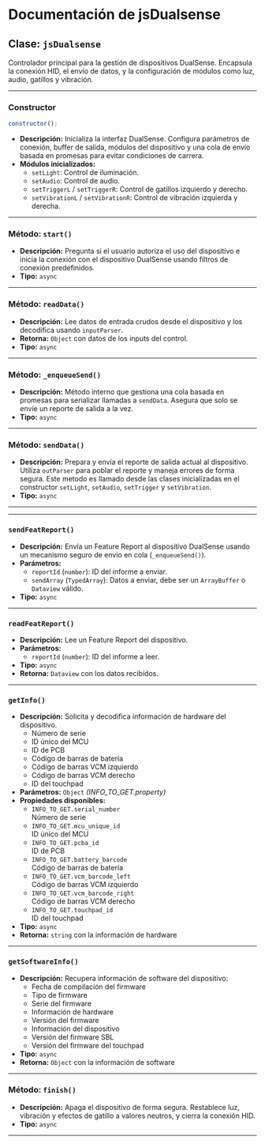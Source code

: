 # Documentación de jsDualsense

## Clase: `jsDualsense`

Controlador principal para la gestión de dispositivos DualSense. Encapsula la conexión HID, el envío de datos, y la configuración de módulos como luz, audio, gatillos y vibración.

---

### Constructor

```js
constructor();
```

- **Descripción:** Inicializa la interfaz DualSense. Configura parámetros de conexión, buffer de salida, módulos del dispositivo y una cola de envío basada en promesas para evitar condiciones de carrera.
- **Módulos inicializados:**
  - `setLight`: Control de iluminación.
  - `setAudio`: Control de audio.
  - `setTriggerL` / `setTriggerR`: Control de gatillos izquierdo y derecho.
  - `setVibrationL` / `setVibrationR`: Control de vibración izquierda y derecha.

---

### Método: `start()`

- **Descripción:** Pregunta si el usuario autoriza el uso del dispositivo e inicia la conexión con el dispositivo DualSense usando filtros de conexión predefinidos.
- **Tipo:** `async`

---

### Método: `readData()`

- **Descripción:** Lee datos de entrada crudos desde el dispositivo y los decodifica usando `inputParser`.
- **Retorna:** `Object` con datos de los inputs del control.
- **Tipo:** `async`

---

### Método: `_enqueueSend()`

- **Descripción:** Método interno que gestiona una cola basada en promesas para serializar llamadas a `sendData`. Asegura que solo se envíe un reporte de salida a la vez.
- **Tipo:** `async`

---

### Método: `sendData()`

- **Descripción:** Prepara y envía el reporte de salida actual al dispositivo. Utiliza `outParser` para poblar el reporte y maneja errores de forma segura. Este metodo es llamado desde las clases inicializadas en el constructor `setLight`, `setAudio`, `setTrigger` y `setVibration`.
- **Tipo:** `async`

---

---

### `sendFeatReport()`

- **Descripción:** Envía un Feature Report al dispositivo DualSense usando un mecanismo seguro de envío en cola (`_enqueueSend()`).
- **Parámetros:**
  - `reportId` (`number`): ID del informe a enviar.
  - `sendArray` (`TypedArray`): Datos a enviar, debe ser un `ArrayBuffer` o `Dataview` válido.
- **Tipo:** `async`

---

### `readFeatReport()`

- **Descripción:** Lee un Feature Report del dispositivo.
- **Parámetros:**
  - `reportId` (`number`): ID del informe a leer.
- **Tipo:** `async`
- **Retorna:** `Dataview` con los datos recibidos.

---

### `getInfo()`

- **Descripción:** Solicita y decodifica información de hardware del dispositivo.
  - Número de serie
  - ID único del MCU
  - ID de PCB
  - Código de barras de batería
  - Código de barras VCM izquierdo
  - Código de barras VCM derecho
  - ID del touchpad
- **Parámetros:** `Object` _(INFO_TO_GET.property)_
- **Propiedades disponibles:**
  - `INFO_TO_GET.serial_number`<br> Número de serie
  - `INFO_TO_GET.mcu_unique_id`<br> ID único del MCU
  - `INFO_TO_GET.pcba_id`<br> ID de PCB
  - `INFO_TO_GET.battery_barcode`<br> Código de barras de batería
  - `INFO_TO_GET.vcm_barcode_left`<br> Código de barras VCM izquierdo
  - `INFO_TO_GET.vcm_barcode_right`<br> Código de barras VCM derecho
  - `INFO_TO_GET.touchpad_id`<br> ID del touchpad
- **Tipo:** `async`
- **Retorna:** `string` con la información de hardware

---

### `getSoftwareInfo()`

- **Descripción:** Recupera información de software del dispositivo:
  - Fecha de compilación del firmware
  - Tipo de firmware
  - Serie del firmware
  - Información de hardware
  - Versión del firmware
  - Información del dispositivo
  - Versión del firmware SBL
  - Versión del firmware del touchpad
- **Tipo:** `async`
- **Retorna:** `Object` con la información de software

---

### Método: `finish()`

- **Descripción:** Apaga el dispositivo de forma segura. Restablece luz, vibración y efectos de gatillo a valores neutros, y cierra la conexión HID.
- **Tipo:** `async`

---
